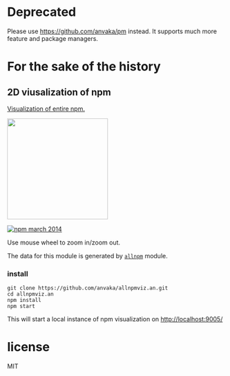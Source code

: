 # Deprecated

Please use https://github.com/anvaka/pm instead. It supports much more feature and package managers.

# For the sake of the history

## 2D viusalization of npm

[Visualization of entire npm.](http://anvaka.github.io/allnpmviz.an/)

<a href="http://anvaka.github.io/allnpmviz.an/" target="_blank"><img src="https://raw.github.com/anvaka/allnpmviz.an/master/assets/npm_mar_2014.png" width='233px'/></a>

[![npm march 2014](https://raw.github.com/anvaka/allnpmviz.an/master/assets/all_npm_asteroids_field.png)](http://anvaka.github.io/allnpmviz.an/)

Use mouse wheel to zoom in/zoom out.

The data for this module is generated by [`allnpm`](https://github.com/anvaka/allnpm/tree/before_2d_removal) module.

### install


```
git clone https://github.com/anvaka/allnpmviz.an.git
cd allnpmviz.an
npm install
npm start
```

This will start a local instance of npm visualization on [http://localhost:9005/](http://localhost:9005/)

# license

MIT
